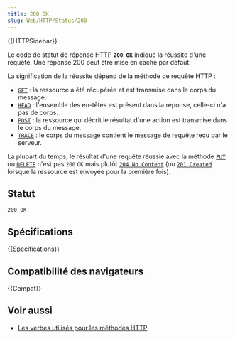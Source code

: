 ```yaml
---
title: 200 OK
slug: Web/HTTP/Status/200
---
```


{{HTTPSidebar}}

Le code de statut de réponse HTTP **`200 OK`** indique la réussite d'une requête. Une réponse 200 peut être mise en cache par défaut.

La signification de la réussite dépend de la méthode de requête HTTP&nbsp;:

- [`GET`](/fr/docs/Web/HTTP/Methods/GET)&nbsp;: la ressource a été récupérée et est transmise dans le corps du message.
- [`HEAD`](/fr/docs/Web/HTTP/Methods/HEAD)&nbsp;: l'ensemble des en-têtes est présent dans la réponse, celle-ci n'a pas de corps.
- [`POST`](/fr/docs/Web/HTTP/Methods/POST)&nbsp;: la ressource qui décrit le résultat d'une action est transmise dans le corps du message.
- [`TRACE`](/fr/docs/Web/HTTP/Methods/TRACE)&nbsp;: le corps du message contient le message de requête reçu par le serveur.

La plupart du temps, le résultat d'une requête réussie avec la méthode [`PUT`](/fr/docs/Web/HTTP/Methods/PUT) ou [`DELETE`](/fr/docs/Web/HTTP/Methods/DELETE) n'est pas `200` `OK` mais plutôt [`204 No Content`](/fr/docs/Web/HTTP/Status/204) (ou [`201 Created`](/fr/docs/Web/HTTP/Status/201) lorsque la ressource est envoyée pour la première fois).

## Statut

```
200 OK
```

## Spécifications

{{Specifications}}

## Compatibilité des navigateurs

{{Compat}}

## Voir aussi

- [Les verbes utilisés pour les méthodes HTTP](/fr/docs/Web/HTTP/Methods)
